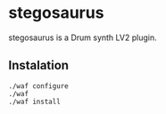 # stegosaurus
stegosaurus is a Drum synth LV2 plugin.

## Instalation
```
./waf configure
./waf
./waf install
```
